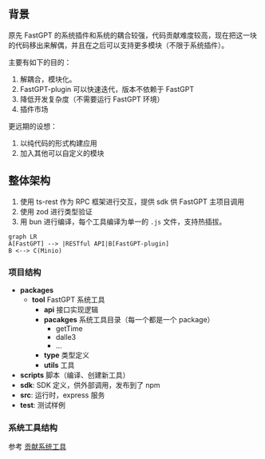 ## 背景

原先 FastGPT 的系统插件和系统的耦合较强，代码贡献难度较高，现在把这一块的代码移出来解偶，并且在之后可以支持更多模块（不限于系统插件）。

主要有如下的目的：
1. 解耦合，模块化。
2. FastGPT-plugin 可以快速迭代，版本不依赖于 FastGPT
3. 降低开发复杂度（不需要运行 FastGPT 环境）
4. 插件市场

更远期的设想：
1. 以纯代码的形式构建应用
2. 加入其他可以自定义的模块

## 整体架构

1. 使用 ts-rest 作为 RPC 框架进行交互，提供 sdk 供 FastGPT 主项目调用
2. 使用 zod 进行类型验证
3. 用 bun 进行编译，每个工具编译为单一的 `.js` 文件，支持热插拔。

```mermaid
graph LR
A[FastGPT] --> |RESTful API|B[FastGPT-plugin]
B <--> C(Minio)
```

### 项目结构

- **packages**
	- **tool** FastGPT 系统工具
		- **api** 接口实现逻辑
		- **pacakges** 系统工具目录（每一个都是一个 package）
			- getTime
			- dalle3
			- ...
		- **type** 类型定义
		- **utils** 工具
- **scripts** 脚本（编译、创建新工具）
- **sdk**: SDK 定义，供外部调用，发布到了 npm
- **src**: 运行时，express 服务
- **test**: 测试样例

### 系统工具结构

参考 [贡献系统工具](./contribute_system_tool.zh_CN.md)

